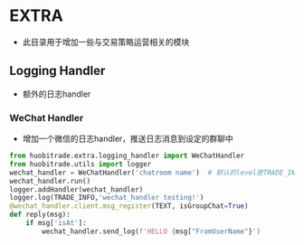 # EXTRA
- 此目录用于增加一些与交易策略运营相关的模块

## Logging Handler
- 额外的日志handler
### WeChat Handler
- 增加一个微信的日志handler，推送日志消息到设定的群聊中
```python
from huobitrade.extra.logging_handler import WeChatHandler
from huobitrade.utils import logger
wechat_handler = WeChatHandler('chatroom name')  # 默认的level是TRADE_INFO（60）,enableCmdQR用于调整二维码，详见itchat
wechat_handler.run()
logger.addHandler(wechat_handler)
logger.log(TRADE_INFO,'wechat_handler testing!')
@wechat_handler.client.msg_register(TEXT, isGroupChat=True)
def reply(msg):
    if msg['isAt']:
        wechat_handler.send_log(f'HELLO {msg["FromUserName"}')
```